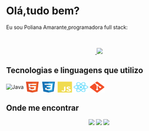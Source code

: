 
<div>
  <h1>Olá,tudo bem?</h1>
  <p>
    Eu sou Poliana Amarante,programadora full stack:
  </p>
  <img src="https://img.shields.io/badge/JavaScript-323330?style=for-the-badge&logo=javascript&logoColor=F7DF1E" alt=""><br>
  <img src="https://img.shields.io/badge/React-20232A?style=for-the-badge&logo=react&logoColor=61DAFB" alt="">

</div>


<div align="center">
    <a href="https://github.com/POLLY1515">
      <img height="150em" src="https://github-readme-stats.vercel.app/api?username=POLLY1515&show_icons=true&theme=dracula&hide_border=false&&layout=compact" alt="">
    <img height="150em" src="https://github-readme-stats.vercel.app/api/top-langs/?username=POLLY1515&theme=dracula&hide_border=false&&layout=compact"/>
    </a>
  </div>

  <div>
    <h2>Tecnologias e linguagens que utilizo</h2>
    <img align="center" alt="Java" height="30" width="40"src="https://img.shields.io/badge/Java-ED8B00.svg?style=for-the-badge&logo=java&logoColor=%23F7DF1E"/>
    <img align="center" alt="HTML" height="30" width="40" src="https://raw.githubusercontent.com/devicons/devicon/master/icons/html5/html5-original.svg">
    <img align="center" alt="CSS" height="30" width="40" src="https://raw.githubusercontent.com/devicons/devicon/master/icons/css3/css3-original.svg">
    <img align="center" alt="Js" height="30" width="40" src="https://raw.githubusercontent.com/devicons/devicon/master/icons/javascript/javascript-plain.svg">
    <img align="center" alt="React" height="30" width="40" src="https://raw.githubusercontent.com/devicons/devicon/master/icons/react/react-original.svg">
    <img align="center" alt="git" height="30" width="40" src="https://raw.githubusercontent.com/devicons/devicon/master/icons/git/git-original.svg">

  </div>

  <h2> Onde me encontrar</h2>
  <div align="center">
    <a href="https://www.instagram.com/polianabeatrizdoamarante/" target="_blank"><img src="https://img.shields.io/badge/-Instagram-%23E4405F?style=for-the-badge&logo=instagram&logoColor=white" target="_blank"></a>
    <a href="https://www.linkedin.com/in/polianaamarante/" target="_blank"><img src="https://img.shields.io/badge/-LinkedIn-%230077B5?style=for-the-badge&logo=linkedin&logoColor=white" target="_blank"></a> 
    <a href="mailto:amarantepolly2030@gmail.com"><img src="https://img.shields.io/badge/-Gmail-%23333?style=for-the-badge&logo=gmail&logoColor=white" target="_blank"></a>
  </div>
